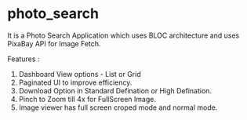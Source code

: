 # photo_search

It is a Photo Search Application which uses BLOC architecture and uses PixaBay API for Image Fetch.

Features : 

1. Dashboard View options - List or Grid
2. Paginated UI to improve efficiency.
3. Download Option in Standard Defination or High Defination.
4. Pinch to Zoom till 4x for FullScreen Image.
5. Image viewer has full screen croped mode and normal mode.
